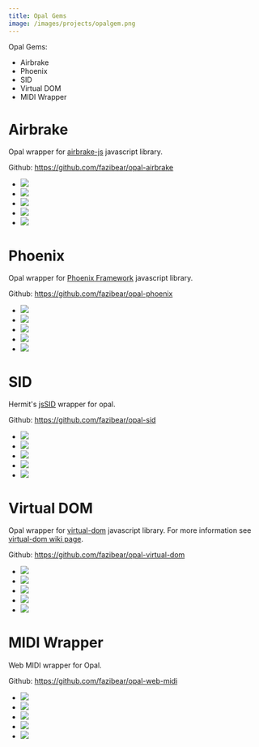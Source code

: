 ```yaml
---
title: Opal Gems
image: /images/projects/opalgem.png
---
```


Opal Gems:
- Airbrake
- Phoenix
- SID
- Virtual DOM
- MIDI Wrapper

<!--more-->

# Airbrake

Opal wrapper for [airbrake-js](https://github.com/airbrake/airbrake-js) javascript library.

Github: https://github.com/fazibear/opal-airbrake

- ![](https://badge.fury.io/rb/opal-airbrake.svg)
- ![](https://img.shields.io/github/stars/fazibear/opal-airbrake.svg)
- ![](https://img.shields.io/gem/dt/opal-airbrake.svg)
- ![](https://codeclimate.com/github/fazibear/opal-airbrake/badges/gpa.svg)
- ![](https://img.shields.io/badge/license-MIT-blue.svg)

# Phoenix

Opal wrapper for [Phoenix Framework](http://phoenixframework.org/) javascript library.

Github: https://github.com/fazibear/opal-phoenix

- ![](https://badge.fury.io/rb/opal-phoenix.svg)
- ![](https://img.shields.io/github/stars/fazibear/opal-phoenix.svg)
- ![](https://img.shields.io/gem/dt/opal-phoenix.svg)
- ![](https://codeclimate.com/github/fazibear/opal-phoenix/badges/gpa.svg)
- ![](https://img.shields.io/badge/license-MIT-blue.svg)

# SID

Hermit's [jsSID](https://github.com/hermitsoft/jsSID) wrapper for opal.

Github: https://github.com/fazibear/opal-sid

- ![](https://badge.fury.io/rb/opal-sid.svg)
- ![](https://img.shields.io/github/stars/fazibear/opal-sid.svg)
- ![](https://img.shields.io/gem/dt/opal-sid.svg)
- ![](https://codeclimate.com/github/fazibear/opal-sid/badges/gpa.svg)
- ![](https://img.shields.io/badge/license-MIT-blue.svg)

# Virtual DOM

Opal wrapper for [virtual-dom](https://github.com/Matt-Esch/virtual-dom) javascript library. For more information see [virtual-dom wiki page](https://github.com/Matt-Esch/virtual-dom/wiki).

Github: https://github.com/fazibear/opal-virtual-dom

- ![](https://badge.fury.io/rb/opal-virtual-dom.svg)
- ![](https://img.shields.io/github/stars/fazibear/opal-virtual-dom.svg)
- ![](https://img.shields.io/gem/dt/opal-virtual-dom.svg)
- ![](https://codeclimate.com/github/fazibear/opal-virtual-dom/badges/gpa.svg)
- ![](https://img.shields.io/badge/license-MIT-blue.svg)

# MIDI Wrapper

Web MIDI wrapper for Opal.

Github: https://github.com/fazibear/opal-web-midi

- ![](https://badge.fury.io/rb/opal-web-midi.svg)
- ![](https://img.shields.io/github/stars/fazibear/opal-web-midi.svg)
- ![](https://img.shields.io/gem/dt/opal-web-midi.svg)
- ![](https://codeclimate.com/github/fazibear/opal-web-midi/badges/gpa.svg)
- ![](https://img.shields.io/badge/license-MIT-blue.svg)
